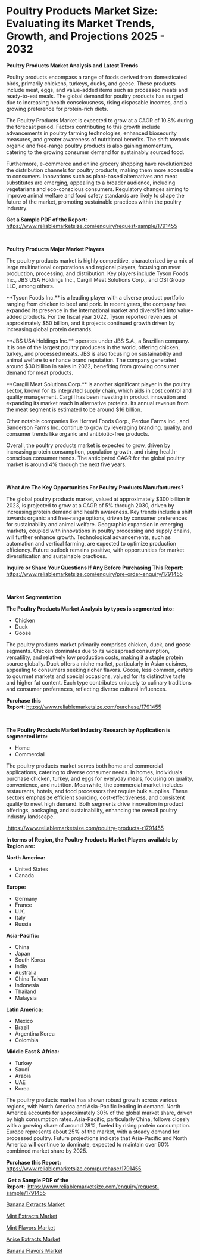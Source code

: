 <p><h1>Poultry Products Market Size: Evaluating its Market Trends, Growth, and Projections 2025 - 2032</h1></p><p><strong>Poultry Products Market Analysis and Latest Trends</strong></p>
<p><p>Poultry products encompass a range of foods derived from domesticated birds, primarily chickens, turkeys, ducks, and geese. These products include meat, eggs, and value-added items such as processed meats and ready-to-eat meals. The global demand for poultry products has surged due to increasing health consciousness, rising disposable incomes, and a growing preference for protein-rich diets. </p><p>The Poultry Products Market is expected to grow at a CAGR of 10.8% during the forecast period. Factors contributing to this growth include advancements in poultry farming technologies, enhanced biosecurity measures, and greater awareness of nutritional benefits. The shift towards organic and free-range poultry products is also gaining momentum, catering to the growing consumer demand for sustainably sourced food. </p><p>Furthermore, e-commerce and online grocery shopping have revolutionized the distribution channels for poultry products, making them more accessible to consumers. Innovations such as plant-based alternatives and meat substitutes are emerging, appealing to a broader audience, including vegetarians and eco-conscious consumers. Regulatory changes aiming to improve animal welfare and food safety standards are likely to shape the future of the market, promoting sustainable practices within the poultry industry.</p></p>
<p><strong>Get a Sample PDF of the Report:&nbsp;</strong> <a href="https://www.reliablemarketsize.com/enquiry/request-sample/1791455?utm_campaign=1991&utm_medium=2&utm_source=Github&utm_content=ia&utm_term=07042025&utm_id=poultry-products">https://www.reliablemarketsize.com/enquiry/request-sample/1791455</a></p>
<p>&nbsp;</p>
<p><strong>Poultry Products Major Market Players</strong></p>
<p><p>The poultry products market is highly competitive, characterized by a mix of large multinational corporations and regional players, focusing on meat production, processing, and distribution. Key players include Tyson Foods Inc., JBS USA Holdings Inc., Cargill Meat Solutions Corp., and OSI Group LLC, among others.</p><p>**Tyson Foods Inc.** is a leading player with a diverse product portfolio ranging from chicken to beef and pork. In recent years, the company has expanded its presence in the international market and diversified into value-added products. For the fiscal year 2022, Tyson reported revenues of approximately $50 billion, and it projects continued growth driven by increasing global protein demands.</p><p>**JBS USA Holdings Inc.** operates under JBS S.A., a Brazilian company. It is one of the largest poultry producers in the world, offering chicken, turkey, and processed meats. JBS is also focusing on sustainability and animal welfare to enhance brand reputation. The company generated around $30 billion in sales in 2022, benefiting from growing consumer demand for meat products.</p><p>**Cargill Meat Solutions Corp.** is another significant player in the poultry sector, known for its integrated supply chain, which aids in cost control and quality management. Cargill has been investing in product innovation and expanding its market reach in alternative proteins. Its annual revenue from the meat segment is estimated to be around $16 billion.</p><p>Other notable companies like Hormel Foods Corp., Perdue Farms Inc., and Sanderson Farms Inc. continue to grow by leveraging branding, quality, and consumer trends like organic and antibiotic-free products.</p><p>Overall, the poultry products market is expected to grow, driven by increasing protein consumption, population growth, and rising health-conscious consumer trends. The anticipated CAGR for the global poultry market is around 4% through the next five years.</p></p>
<p>&nbsp;</p>
<p><strong>What Are The Key Opportunities For Poultry Products Manufacturers?</strong></p>
<p><p>The global poultry products market, valued at approximately $300 billion in 2023, is projected to grow at a CAGR of 5% through 2030, driven by increasing protein demand and health awareness. Key trends include a shift towards organic and free-range options, driven by consumer preferences for sustainability and animal welfare. Geographic expansion in emerging markets, coupled with innovations in poultry processing and supply chains, will further enhance growth. Technological advancements, such as automation and vertical farming, are expected to optimize production efficiency. Future outlook remains positive, with opportunities for market diversification and sustainable practices.</p></p>
<p><strong>Inquire or Share Your Questions If Any Before Purchasing This Report:</strong> <a href="https://www.reliablemarketsize.com/enquiry/pre-order-enquiry/1791455?utm_campaign=1991&utm_medium=2&utm_source=Github&utm_content=ia&utm_term=07042025&utm_id=poultry-products">https://www.reliablemarketsize.com/enquiry/pre-order-enquiry/1791455</a></p>
<p>&nbsp;</p>
<p><strong>Market Segmentation</strong></p>
<p><strong>The Poultry Products Market Analysis by types is segmented into:</strong></p>
<p><ul><li>Chicken</li><li>Duck</li><li>Goose</li></ul></p>
<p><p>The poultry products market primarily comprises chicken, duck, and goose segments. Chicken dominates due to its widespread consumption, versatility, and relatively low production costs, making it a staple protein source globally. Duck offers a niche market, particularly in Asian cuisines, appealing to consumers seeking richer flavors. Goose, less common, caters to gourmet markets and special occasions, valued for its distinctive taste and higher fat content. Each type contributes uniquely to culinary traditions and consumer preferences, reflecting diverse cultural influences.</p></p>
<p><strong>Purchase this Report:&nbsp;</strong><a href="https://www.reliablemarketsize.com/purchase/1791455?utm_campaign=1991&utm_medium=2&utm_source=Github&utm_content=ia&utm_term=07042025&utm_id=poultry-products">https://www.reliablemarketsize.com/purchase/1791455</a></p>
<p>&nbsp;</p>
<p><strong>The Poultry Products Market Industry Research by Application is segmented into:</strong></p>
<p><ul><li>Home</li><li>Commercial</li></ul></p>
<p><p>The poultry products market serves both home and commercial applications, catering to diverse consumer needs. In homes, individuals purchase chicken, turkey, and eggs for everyday meals, focusing on quality, convenience, and nutrition. Meanwhile, the commercial market includes restaurants, hotels, and food processors that require bulk supplies. These sectors emphasize efficient sourcing, cost-effectiveness, and consistent quality to meet high demand. Both segments drive innovation in product offerings, packaging, and sustainability, enhancing the overall poultry industry landscape.</p></p>
<p><a href="https://www.reliablemarketsize.com/poultry-products-r1791455?utm_campaign=1991&utm_medium=2&utm_source=Github&utm_content=ia&utm_term=07042025&utm_id=poultry-products">&nbsp;https://www.reliablemarketsize.com/poultry-products-r1791455</a></p>
<p><strong>In terms of Region, the Poultry Products Market Players available by Region are:</strong></p>
<p>
    <p> <strong> North America: </strong>
        <ul>
            <li>United States</li>
            <li>Canada</li>
        </ul>
        </p> 
    <p> <strong> Europe: </strong>
        <ul>
            <li>Germany</li>
            <li>France</li>
            <li>U.K.</li>
            <li>Italy</li>
            <li>Russia</li>
        </ul>
        </p> 
    <p> <strong> Asia-Pacific: </strong>
        <ul>
            <li>China</li>
            <li>Japan</li>
            <li>South Korea</li>
            <li>India</li>
            <li>Australia</li>
            <li>China Taiwan</li>
            <li>Indonesia</li>
            <li>Thailand</li>
            <li>Malaysia</li>
        </ul>
        </p> 
    <p> <strong> Latin America: </strong>
        <ul>
            <li>Mexico</li>
            <li>Brazil</li>
            <li>Argentina Korea</li>
            <li>Colombia</li>
        </ul>
        </p> 
    <p> <strong> Middle East & Africa: </strong>
        <ul>
            <li>Turkey</li>
            <li>Saudi</li>
            <li>Arabia</li>
            <li>UAE</li>
            <li>Korea</li>
        </ul>
    </p>
    </p>
<p><p>The poultry products market has shown robust growth across various regions, with North America and Asia-Pacific leading in demand. North America accounts for approximately 30% of the global market share, driven by high consumption rates. Asia-Pacific, particularly China, follows closely with a growing share of around 28%, fueled by rising protein consumption. Europe represents about 25% of the market, with a steady demand for processed poultry. Future projections indicate that Asia-Pacific and North America will continue to dominate, expected to maintain over 60% combined market share by 2025.</p></p>
<p><strong>Purchase this Report: </strong><a href="https://www.reliablemarketsize.com/purchase/1791455?utm_campaign=1991&utm_medium=2&utm_source=Github&utm_content=ia&utm_term=07042025&utm_id=poultry-products">https://www.reliablemarketsize.com/purchase/1791455</a></p>
<p>&nbsp;<strong>Get a Sample PDF of the Report:&nbsp;&nbsp;</strong><a href="https://www.reliablemarketsize.com/enquiry/request-sample/1791455?utm_campaign=1991&utm_medium=2&utm_source=Github&utm_content=ia&utm_term=07042025&utm_id=poultry-products">https://www.reliablemarketsize.com/enquiry/request-sample/1791455</a></p>
<p><strong></strong></p>
<p><p><a href="https://github.com/wraggfomath/Market-Research-Report-List-1/blob/main/banana-extracts-market.md?utm_campaign=1991&utm_medium=2&utm_source=Github&utm_content=ia&utm_term=07042025&utm_id=poultry-products">Banana Extracts Market</a></p><p><a href="https://github.com/gfellcincot4/Market-Research-Report-List-1/blob/main/mint-extracts-market.md?utm_campaign=1991&utm_medium=2&utm_source=Github&utm_content=ia&utm_term=07042025&utm_id=poultry-products">Mint Extracts Market</a></p><p><a href="https://github.com/fallalenoswG/Market-Research-Report-List-1/blob/main/mint-flavors-market.md?utm_campaign=1991&utm_medium=2&utm_source=Github&utm_content=ia&utm_term=07042025&utm_id=poultry-products">Mint Flavors Market</a></p><p><a href="https://github.com/YashRP12/Market-Research-Report-List-7/blob/main/anise-extracts-market.md?utm_campaign=1991&utm_medium=2&utm_source=Github&utm_content=ia&utm_term=07042025&utm_id=poultry-products">Anise Extracts Market</a></p><p><a href="https://github.com/countpapajwp/Market-Research-Report-List-1/blob/main/banana-flavors-market.md?utm_campaign=1991&utm_medium=2&utm_source=Github&utm_content=ia&utm_term=07042025&utm_id=poultry-products">Banana Flavors Market</a></p></p>